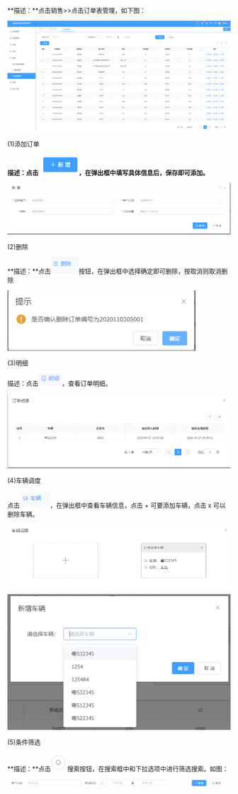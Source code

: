 **描述：**点击销售\>\>点击订单表管理，如下图：

![](/media/4b6836880068c093eaeb81c3c31346c9.png)

(1)添加订单

**描述：点击**![](/media/2b036d3d5a5fead810d63f7fbc3bbe4a.png)**，在弹出框中填写具体信息后，保存即可添加。**

![](/media/bd96e9c4c45762e2ea5abda83ba00ce7.png)

(2)删除

**描述：**点击![](/media/1b445a0a2962b2913c7972b6e89b944a.png)按钮，在弹出框中选择确定即可删除，按取消则取消删除

![](/media/a1182f951dfa6ae09ba360042f22a1d1.png)

(3)明细

描述：点击![](/media/2aa2b4f1f1153913a39295fdf32f26f3.png)，查看订单明细。

![](/media/b04515e5c476f512c66d0c4c5cf299c0.png)

(4)车辆调度

点击![](/media/cba2c3425814c608a5789b7b94050c8f.png)，在弹出框中查看车辆信息，点击 + 可要添加车辆，点击 x 可以删除车辆。

![](/media/0110c2b9543d5d4cd2df8a331d47121a.png)

![](/media/1b1bd3e21e1ba3dce1b24ec91be012ad.png)

(5)条件筛选

**描述：**点击![](/media/0640ee7b1c2945d32bde1f4190a580de.png)搜索按钮，在搜索框中和下拉选项中进行筛选搜索。如图：

![](/media/03aa1f0a579cfe3327df131a467c9336.png)